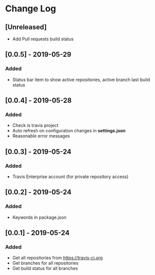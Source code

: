 # Change Log

## [Unreleased]
- Add Pull requests build status

## [0.0.5] - 2019-05-29
### Added
- Status bar item to show active repositories, active branch last build status

## [0.0.4] - 2019-05-28
### Added
- Check is travis project
- Auto refresh on configuration changes in **settings.json**
- Reasonable error messages

## [0.0.3] - 2019-05-24
### Added
- Travis Enterprise account (for private repository access)

## [0.0.2] - 2019-05-24
### Added
- Keywords in package.json

## [0.0.1] - 2019-05-24
### Added
- Get all repositories from https://travis-ci.org
- Get branches for all repositories
- Get build status for all branches
